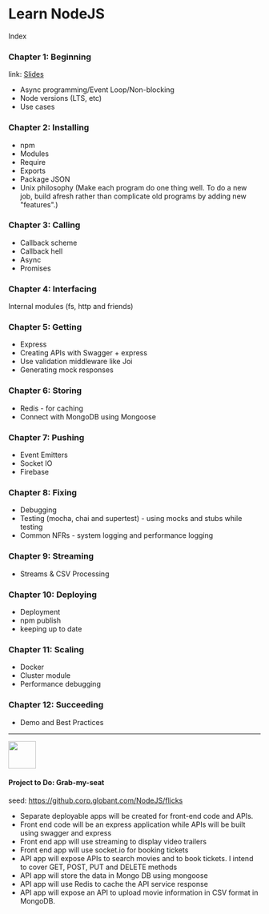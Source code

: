 # Learn NodeJS

Index

### Chapter 1:  Beginning

link: [Slides](https://docs.google.com/presentation/d/1_rArI2Ro6haGHQuuA6y3_WkAPkO5wssrKCCqw2o5oWo/edit?usp=sharing)

 - Async programming/Event Loop/Non-blocking
 - Node versions (LTS, etc)
 - Use cases

### Chapter 2:  Installing

 - npm
 - Modules
 - Require
 - Exports
 - Package JSON 
 - Unix philosophy (Make each program do one thing well. To do a new job, build afresh rather than complicate old programs by adding new "features".)

### Chapter 3:  Calling

 - Callback scheme
 - Callback hell
 - Async
 - Promises

### Chapter 4: Interfacing

Internal modules (fs, http and friends)


### Chapter 5:  Getting

 - Express
 - Creating APIs with Swagger + express
 - Use validation middleware like Joi
 - Generating mock responses


### Chapter 6: Storing

 - Redis - for caching
 - Connect with MongoDB using Mongoose


### Chapter 7: Pushing

 - Event Emitters
 - Socket IO
 - Firebase

### Chapter 8: Fixing

 - Debugging
 - Testing (mocha, chai and supertest) - using mocks and stubs while testing
 - Common NFRs - system logging and performance logging

### Chapter 9: Streaming

 - Streams & CSV Processing

### Chapter 10: Deploying

 - Deployment
 - npm publish
 - keeping up to date


### Chapter 11: Scaling

 - Docker
 - Cluster module
 - Performance debugging


### Chapter 12: Succeeding

 - Demo and Best Practices


---

<img src="https://image.flaticon.com/icons/svg/881/881900.svg" width="55">


#### Project to Do: Grab-my-seat

seed: https://github.corp.globant.com/NodeJS/flicks

* Separate deployable apps will be created for front-end code and APIs.
* Front end code will be an express application while APIs will be built using swagger and express
* Front end app will use streaming to display video trailers
* Front end app will use socket.io for booking tickets
* API app will expose APIs to search movies and to book tickets. I intend to cover GET, POST, PUT and DELETE methods
* API app will store the data in Mongo DB using mongoose
* API app will use Redis to cache the API service response
* API app will expose an API to upload movie information in CSV format in MongoDB.